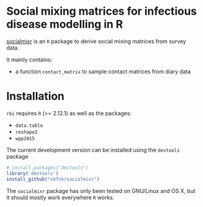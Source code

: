 Social mixing matrices for infectious disease modelling in R
=============

[socialmixr](https://github.com/sbfnk/socialmixr) is an `R` package to derive social mixing matrices from survey data.

It mainly contains:
- a function `contact_matrix` to sample contact matrices from diary data
<!-- - functions `endemic.age.dist` to estimate the expected equilibrium age distribution using the method of Wallinga -->
<!-- - functions `epidemic.age.dist` to estimate the expected outbreak age distribution using the method of Wallinga -->
<!-- - various social mixing data sets -->

Installation
==============

`rbi` requires `R` (>= 2.12.1) as well as the packages:
- `data.table`
- `reshape2`
- `wpp2015`

The current development version can be installed using the `devtools` package

```r
# install.packages("devtools")
library('devtools')
install_github("sbfnk/socialmixr")
```

The `socialmixr` package has only been tested on GNU/Linux and OS X, but it should mostly work everywhere `R` works.

